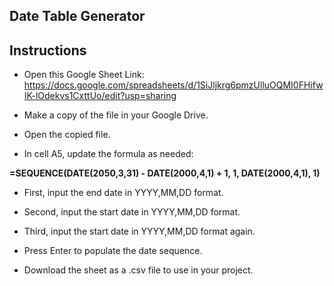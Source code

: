## Date Table Generator

## Instructions
- Open this Google Sheet Link: https://docs.google.com/spreadsheets/d/1SiJljkrg6pmzUlluOQMI0FHifwIK-lOdekvs1CxttUo/edit?usp=sharing

- Make a copy of the file in your Google Drive.

- Open the copied file.

- In cell A5, update the formula as needed:

**=SEQUENCE(DATE(2050,3,31) - DATE(2000,4,1) + 1, 1, DATE(2000,4,1), 1)**


- First, input the end date in YYYY,MM,DD format.

- Second, input the start date in YYYY,MM,DD format.

- Third, input the start date in YYYY,MM,DD format again.

- Press Enter to populate the date sequence.

- Download the sheet as a .csv file to use in your project.
